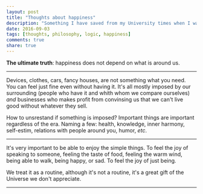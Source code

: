 ```yaml
---
layout: post
title: "Thoughts about happiness"
description: "Something I have saved from my University times when I was interested in philosophy. Part 3."
date: 2016-09-03
tags: [thoughts, philosophy, logic, happiness]
comments: true
share: true
---
```


**The ultimate truth**: happiness does not depend on what is around us.

---

Devices, clothes, cars, fancy houses, are not something what you need. You can feel just fine even without having it. It's all mostly imposed by our surrounding (people who have it and whith whom we compare ourselves) *and* businesses who makes profit from convinsing us that we can't live good without whatever they sell.

How to unsrestand if something is imposed? Important things are important regardless of the era. Naming a few: health, knowledge, inner harmony, self-estim, relations with people around you, humor, *etc*. 

---

It's very important to be able to enjoy the simple things. To feel the joy of speaking to someone, feeling the taste of food, feeling the warm wind, being able to walk, being happy, or sad. To feel the joy of just being. 

We treat it as a routine, although it's not a routine, it's a great gift of the Universe we don't appreciate. 

---



